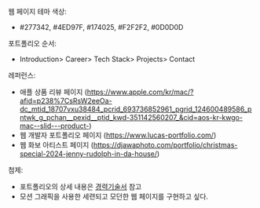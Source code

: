 웹 페이지 테마 색상:  
- #277342, #4ED97F, #174025, #F2F2F2, #0D0D0D

포트폴리오 순서:  
- Introduction> Career> Tech Stack> Projects> Contact

레퍼런스:  
- 애플 상품 리뷰 페이지 (https://www.apple.com/kr/mac/?afid=p238%7CsRsW2eeOa-dc_mtid_18707vxu38484_pcrid_693736852961_pgrid_124600489586_pntwk_g_pchan__pexid__ptid_kwd-351142560207_&cid=aos-kr-kwgo-mac--slid---product-)
- 웹 개발자 포트폴리오 페이지 (https://www.lucas-portfolio.com/)
- 웹 화보 아티스트 페이지 (https://djawaphoto.com/portfolio/christmas-special-2024-jenny-rudolph-in-da-house/)

첨제:  
- 포트폴리오의 상세 내용은 [경력기술서](./Ability.md) 참고
- 모션 그래픽을 사용한 세련되고 모던한 웹 페이지를 구현하고 싶다. 